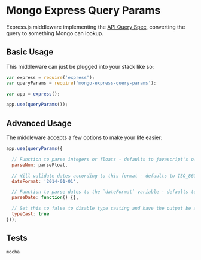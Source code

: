 # Mongo Express Query Params

Express.js middleware implementing the [API Query Spec](http://mgmco.github.io/api-query-spec/), converting the query to something Mongo can lookup.

## Basic Usage

This middleware can just be plugged into your stack like so:

```js
var express = require('express');
var queryParams = require('mongo-express-query-params');

var app = express();

app.use(queryParams());
```

## Advanced Usage

The middleware accepts a few options to make your life easier:

```js
app.use(queryParams({

  // Function to parse integers or floats - defaults to javascript's own parseFloat
  parseNum: parseFloat,

  // Will validate dates according to this format - defaults to ISO_8601
  dateFormat: '2014-01-01',

  // Function to parse dates to the `dateFormat` variable - defaults to Moment.js
  parseDate: function() {},

  // Set this to false to disable type casting and have the output be all strings
  typeCast: true
}));
```

## Tests

```
mocha
```

